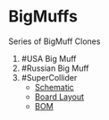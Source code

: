 # BigMuffs
Series of BigMuff Clones

<ol>
  <li>#USA Big Muff</li>
  <li>#Russian Big Muff</li>
  <li>
    #SuperCollider
    <ul>
    <li><a href="BMP_SuperColliderClone/documentation/BMP_SuperColliderClone.pdf">Schematic</a></li>
    <li><a href="BMP_SuperColliderClone/documentation/BMP_SuperColliderClone-brd.pdf">Board Layout</a></li>
    <li><a href="BMP_SuperColliderClone/documentation/BMP_SuperColliderClone_BOM.xml">BOM</a></li>
    </ul>
  </li>
</ol>
